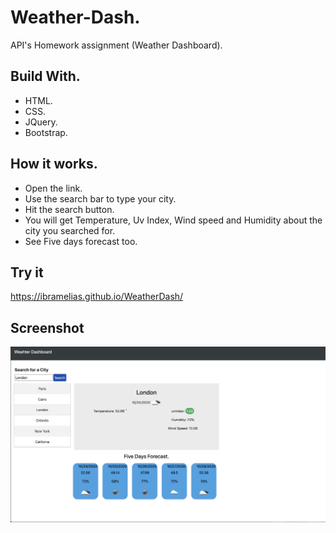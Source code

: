 # Weather-Dash.
API's Homework assignment (Weather Dashboard).

## Build With.
* HTML.
* CSS.
* JQuery.
* Bootstrap.

## How it works.
* Open the link.
* Use the search bar to type your city.
* Hit the search button.
* You will get Temperature, Uv Index, Wind speed and Humidity about the city you searched for.
* See Five days forecast too. 

## Try it
https://ibramelias.github.io/WeatherDash/

## Screenshot
![](assets/img/Screen%20Shot%202020-10-24%20at%208.56.49%20PM.png)
